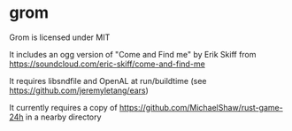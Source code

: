 # grom

Grom is licensed under MIT

It includes an ogg version of "Come and Find me" by Erik Skiff from https://soundcloud.com/eric-skiff/come-and-find-me

It requires libsndfile and OpenAL at run/buildtime (see https://github.com/jeremyletang/ears)

It currently requires a copy of https://github.com/MichaelShaw/rust-game-24h in a nearby directory

